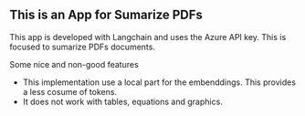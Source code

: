 This is an App for Sumarize PDFs
---
This app is developed with Langchain and uses the Azure API key. This is focused to sumarize PDFs documents.

Some nice and non-good features
- This implementation use a local part for the embenddings. This provides a less cosume of tokens.
- It does not work with tables, equations and graphics. 


